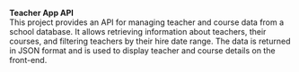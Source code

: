 **Teacher App API**  
This project provides an API for managing teacher and course data from a school database. It allows retrieving information about teachers, their courses, and filtering teachers by their hire date range. The data is returned in JSON format and is used to display teacher and course details on the front-end.

